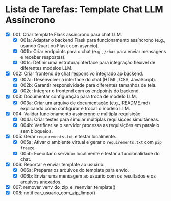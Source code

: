 # Lista de Tarefas: Template Chat LLM Assíncrono

- [X] 001: Criar template Flask assíncrono para chat LLM.
  - [X] 001a: Adaptar o backend Flask para funcionamento assíncrono (e.g., usando Quart ou Flask com asyncio).
  - [X] 001b: Criar endpoints para o chat (e.g., `/chat` para enviar mensagens e receber respostas).
  - [X] 001c: Definir uma estrutura/interface para integração flexível de diferentes modelos LLM.
- [X] 002: Criar frontend de chat responsivo integrado ao backend.
  - [X] 002a: Desenvolver a interface do chat (HTML, CSS, JavaScript).
  - [X] 002b: Garantir responsividade para diferentes tamanhos de tela.
  - [X] 002c: Integrar o frontend com os endpoints do backend.
- [X] 003: Documentar configuração para troca de modelo LLM.
  - [X] 003a: Criar um arquivo de documentação (e.g., README.md) explicando como configurar e trocar o modelo LLM.
- [X] 004: Validar funcionamento assíncrono e múltipla requisição.
  - [X] 004a: Criar testes para simular múltiplas requisições simultâneas.
  - [X] 004b: Verificar se o servidor processa as requisições em paralelo sem bloqueios.
- [X] 005: Gerar `requirements.txt` e testar localmente.
  - [X] 005a: Ativar o ambiente virtual e gerar o `requirements.txt` com `pip freeze`.
  - [X] 005b: Executar o servidor localmente e testar a funcionalidade do chat.
- [X] 006: Reportar e enviar template ao usuário.
  - [X] 006a: Preparar os arquivos do template para envio.
  - [X] 006b: Enviar uma mensagem ao usuário com os resultados e os arquivos anexados.
- [X] 007: remover_venv_do_zip_e_reenviar_template()
- [X] 008: notificar_usuario_com_zip_limpo()